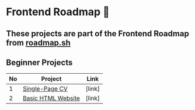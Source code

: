 # Frontend Roadmap 🦋

## These projects are part of the Frontend Roadmap from [roadmap.sh](https://roadmap.sh/frontend/projects)

## Beginner Projects
| No| Project | Link |
|---|---------|------|
| 1 | [Single-Page CV](https://roadmap.sh/projects/single-page-cv) | [link] |
| 2 | [Basic HTML Website](https://roadmap.sh/projects/basic-html-website) | [link] |

